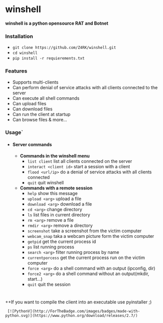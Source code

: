 # winshell

**winshell is a python opensource RAT and Botnet**

### Installation
 - `git clone https://github.com/Z4RK/winshell.git`
 - `cd winshell`
 - `pip install -r requierements.txt`

### Features
 - Supports multi-clients
 - Can perform denial of service attacks with all clients connected to the server
 - Can execute all shell commands
 - Can upload files
 - Can download files
 - Can run the client at startup
 - Can browse files & more...
 
### Usage`
 - #### Server commands
   - **Commands in the winshell menu**
     - `list client` list all clients connected on the server
     - `interact <client id>` start a session with a client
     - `flood <url/ip>` do a denial of service attacks with all clients connected
     - `quit` quit winshell
   - **Commands with a remote session**
     - `help` show this message
     - `upload <arg>` upload a file
     - `download <arg>` download a file
     - `cd <arg>` change directory
     - `ls` list files in current directory
     - `rm <arg>` remove a file
     - `rmdir <arg>` remove a directory
     - `screenshot` take a screenshot from the victim computer
     - `webcam_snap` taka a webcam picture form the victim computer
     - `getpid` get the current process id
     - `ps` list running process
     - `search <arg>` filter running process by name
     - `currentporcess` get the current process run on the victim computer
     - `force <arg>` do a shell command with an output (ipconfig, dir)
     - `force2 <arg>` do a shell command without an output(mkdir, start...)
     - `quit` quit the session
     # 
++If you want to compile the client into an executable use pyinstaller ;)
     
     [![PythonV](http://ForTheBadge.com/images/badges/made-with-python.svg)](https://www.python.org/download/releases/2.7/)
